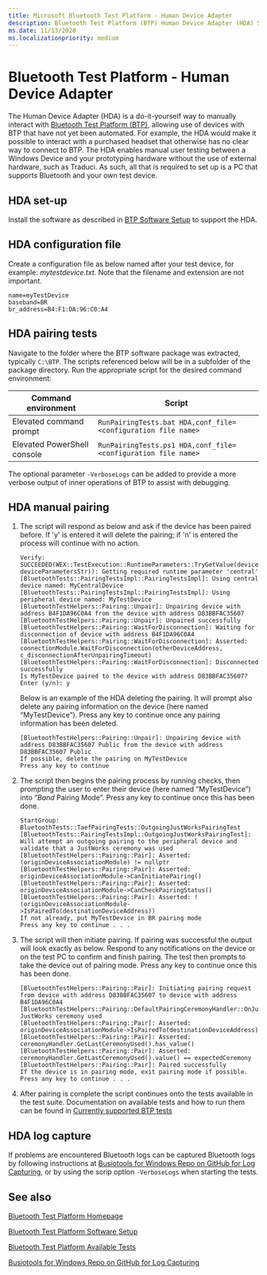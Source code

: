 ```yaml
---
title: Microsoft Bluetooth Test Platform - Human Device Adapter
description: Bluetooth Test Platform (BTP) Human Device Adapter (HDA) Setup and Pairing 
ms.date: 11/13/2020
ms.localizationpriority: medium
---
```


# Bluetooth Test Platform - Human Device Adapter

The Human Device Adapter (HDA) is a do-it-yourself way to manually interact with [Bluetooth Test Platform (BTP)](testing-BTP-Overview.md), allowing use of devices with BTP that have not yet been automated. For example, the HDA would make it possible to interact with a purchased headset that otherwise has no clear way to connect to BTP. The HDA enables manual user testing between a Windows Device and your prototyping hardware without the use of external hardware, such as Traduci. As such, all that is required to set up is a PC that supports Bluetooth and your own test device.  

## HDA set-up

Install the software as described in [BTP Software Setup](testing-BTP-setup.md#software-setup) to support the HDA.

## HDA configuration file

Create a configuration file as below named after your test device, for example: *mytestdevice.txt*. Note that the filename and extension are not important.

```console
name=myTestDevice
baseband=BR
br_address=B4:F1:DA:96:C0:A4
```

## HDA pairing tests

Navigate to the folder where the BTP software package was extracted, typically `C:\BTP`. The scripts referenced below will be in a subfolder of the package directory. Run the appropriate script for the desired command environment:

| Command environment | Script |
| --- | --- |
| Elevated command prompt | `RunPairingTests.bat HDA,conf_file=<configuration file name>` |
| Elevated PowerShell console | `RunPairingTests.ps1 HDA,conf_file=<configuration file name>` |

The optional parameter `-VerboseLogs` can be added to provide a more verbose output of inner operations of BTP to assist with debugging.

## HDA manual pairing

1. The script will respond as below and ask if the device has been paired before. If 'y' is entered it will delete the pairing; if 'n' is entered the process will continue with no action.

    ```console
    Verify: SUCCEEDED(WEX::TestExecution::RuntimeParameters::TryGetValue(deviceParameterName.c_str(), deviceParametersStr)): Getting required runtime parameter 'central'
    [BluetoothTests::PairingTestsImpl::PairingTestsImpl]: Using central device named: MyCentralDevice
    [BluetoothTests::PairingTestsImpl::PairingTestsImpl]: Using peripheral device named: MyTestDevice
    [BluetoothTestHelpers::Pairing::Unpair]: Unpairing device with address B4F1DA96C0A4 from the device with address D83BBFAC35607
    [BluetoothTestHelpers::Pairing::Unpair]: Unpaired successfully
    [BluetoothTestHelpers::Pairing::WaitForDisconnection]: Waiting for disconnection of device with address B4F1DA96C0A4
    [BluetoothTestHelpers::Pairing::WaitForDisconnection]: Asserted: connectionModule.WaitForDisconnection(otherDeviceAddress, c_disconnectionAfterUnpairingTimeout)
    [BluetoothTestHelpers::Pairing::WaitForDisconnection]: Disconnected successfully
    Is MyTestDevice paired to the device with address D83BBFAC35607?
    Enter (y/n): y
    ```

    Below is an example of the HDA deleting the pairing. It will prompt also delete any pairing information on the device (here named “MyTestDevice”). Press any key to continue once any pairing information has been deleted.

    ```console
    [BluetoothTestHelpers::Pairing::Unpair]: Unpairing device with address D83BBFAC35607 Public from the device with address D83BBFAC35607 Public
    If possible, delete the pairing on MyTestDevice
    Press any key to continue
    ```

2. The script then begins the pairing process by running checks, then prompting the user to enter their device (here named “MyTestDevice”) into “*Band* Pairing Mode”. Press any key to continue once this has been done.

    ```console
    StartGroup: BluetoothTests::TaefPairingTests::OutgoingJustWorksPairingTest
    [BluetoothTests::PairingTestsImpl::OutgoingJustWorksPairingTest]: Will attempt an outgoing pairing to the peripheral device and validate that a JustWorks ceremony was used
    [BluetoothTestHelpers::Pairing::Pair]: Asserted: (originDeviceAssociationModule) != nullptr
    [BluetoothTestHelpers::Pairing::Pair]: Asserted: originDeviceAssociationModule->CanInitiatePairing()
    [BluetoothTestHelpers::Pairing::Pair]: Asserted: originDeviceAssociationModule->CanCheckPairingStatus()
    [BluetoothTestHelpers::Pairing::Pair]: Asserted: !(originDeviceAssociationModule->IsPairedTo(destinationDeviceAddress))
    If not already, put MyTestDevice in BR pairing mode
    Press any key to continue . . .
    ```

3. The script will then initiate pairing. If pairing was successful the output will look exactly as below. Respond to any notifications on the device or on the test PC to confirm and finish pairing. The test then prompts to take the device out of pairing mode. Press any key to continue once this has been done.

    ```console
    [BluetoothTestHelpers::Pairing::Pair]: Initiating pairing request from device with address D83BBFAC35607 to device with address B4F1DA96C0A4
    [BluetoothTestHelpers::Pairing::DefaultPairingCeremonyHandler::OnJustWorks]: JustWorks ceremony used
    [BluetoothTestHelpers::Pairing::Pair]: Asserted: originDeviceAssociationModule->IsPairedTo(destinationDeviceAddress)
    [BluetoothTestHelpers::Pairing::Pair]: Asserted: ceremonyHandler.GetLastCeremonyUsed().has_value()
    [BluetoothTestHelpers::Pairing::Pair]: Asserted: ceremonyHandler.GetLastCeremonyUsed().value() == expectedCeremony
    [BluetoothTestHelpers::Pairing::Pair]: Paired successfully
    If the device is in pairing mode, exit pairing mode if possible.
    Press any key to continue . . .
    ```

4. After pairing is complete the script continues onto the tests available in the test suite. Documentation on available tests and how to run them can be found in [Currently supported BTP tests](testing-BTP-Tests.md)

## HDA log capture

If problems are encountered Bluetooth logs can be captured Bluetooth logs by following instructions at [Busiotools for Windows Repo on GitHub for Log Capturing](https://github.com/Microsoft/busiotools/tree/master/bluetooth/tracing), or by using the scrip option `-VerboseLogs` when starting the tests.

## See also

[Bluetooth Test Platform Homepage](testing-BTP-Overview.md)

[Bluetooth Test Platform Software Setup](testing-BTP-setup.md#software-setup)

[Bluetooth Test Platform Available Tests](testing-btp-tests.md)

[Busiotools for Windows Repo on GitHub for Log Capturing](https://github.com/Microsoft/busiotools/tree/master/bluetooth/tracing)
